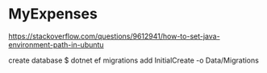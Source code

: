 # MyExpenses

https://stackoverflow.com/questions/9612941/how-to-set-java-environment-path-in-ubuntu

create database
$ dotnet ef migrations add InitialCreate -o Data/Migrations
